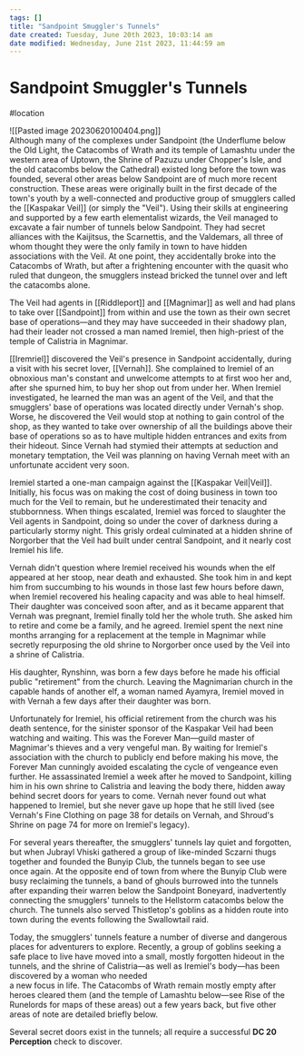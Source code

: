 ```yaml
---
tags: []
title: "Sandpoint Smuggler's Tunnels"
date created: Tuesday, June 20th 2023, 10:03:14 am
date modified: Wednesday, June 21st 2023, 11:44:59 am
---
```


# Sandpoint Smuggler's Tunnels

#location  

![[Pasted image 20230620100404.png]]  
Although many of the complexes under Sandpoint (the Underflume below the Old Light, the Catacombs of Wrath and its temple of Lamashtu under the western area of Uptown, the Shrine of Pazuzu under Chopper's Isle, and the old catacombs below the Cathedral) existed long before the town was founded, several other areas below Sandpoint are of much more recent construction. These areas were originally built in the first decade of the town's youth by a well-connected and productive group of smugglers called the [[Kaspakar Veil]] (or simply the "Veil"). Using their skills at engineering and supported by a few earth elementalist wizards, the Veil managed to excavate a fair number of tunnels below Sandpoint. They had secret alliances with the Kaijitsus, the Scarnettis, and the Valdemars, all three of whom thought they were the only family in town to have hidden associations with the Veil. At one point, they accidentally broke into the Catacombs of Wrath, but after a frightening encounter with the quasit who ruled that dungeon, the smugglers instead bricked the tunnel over and left the catacombs alone.

The Veil had agents in [[Riddleport]] and [[Magnimar]] as well and had plans to take over [[Sandpoint]] from within and use the town as their own secret base of operations—and they may have succeeded in their shadowy plan, had their leader not crossed a man named Iremiel, then high-priest of the temple of Calistria in Magnimar.

[[Iremriel]] discovered the Veil's presence in Sandpoint accidentally, during a visit with his secret lover, [[Vernah]]. She complained to Iremiel of an obnoxious man's constant and unwelcome attempts to at first woo her and, after she spurned him, to buy her shop out from under her. When Iremiel investigated, he learned the man was an agent of the Veil, and that the smugglers' base of operations was located directly under Vernah's shop. Worse, he discovered the Veil would stop at nothing to gain control of the shop, as they wanted to take over ownership of all the buildings above their base of operations so as to have multiple hidden entrances and exits from their hideout. Since Vernah had stymied their attempts at seduction and monetary temptation, the Veil was planning on having Vernah meet with an unfortunate accident very soon.

Iremiel started a one-man campaign against the [[Kaspakar Veil|Veil]]. Initially, his focus was on making the cost of doing business in town too much for the Veil to remain, but he underestimated their tenacity and stubbornness. When things escalated, Iremiel was forced to slaughter the Veil agents in Sandpoint, doing so under the cover of darkness during a particularly stormy night. This grisly ordeal culminated at a hidden shrine of Norgorber that the Veil had built under central Sandpoint, and it nearly cost Iremiel his life.

Vernah didn't question where Iremiel received his wounds when the elf appeared at her stoop, near death and exhausted. She took him in and kept him from succumbing to his wounds in those last few hours before dawn, when Iremiel recovered his healing capacity and was able to heal himself. Their daughter was conceived soon after, and as it became apparent that Vernah was pregnant, Iremiel finally told her the whole truth. She asked him to retire and come be a family, and he agreed. Iremiel spent the next nine months arranging for a replacement at the temple in Magnimar while secretly repurposing the old shrine to Norgorber once used by the Veil into a shrine of Calistria.

His daughter, Rynshinn, was born a few days before he made his official public "retirement" from the church. Leaving the Magnimarian church in the capable hands of another elf, a woman named Ayamyra, Iremiel moved in with Vernah a few days after their daughter was born.

Unfortunately for Iremiel, his official retirement from the church was his death sentence, for the sinister sponsor of the Kaspakar Veil had been watching and waiting. This was the Forever Man—guild master of Magnimar's thieves and a very vengeful man. By waiting for Iremiel's association with the church to publicly end before making his move, the Forever Man cunningly avoided escalating the cycle of vengeance even further. He assassinated Iremiel a week after he moved to Sandpoint, killing him in his own shrine to Calistria and leaving the body there, hidden away behind secret doors for years to come. Vernah never found out what happened to Iremiel, but she never gave up hope that he still lived (see Vernah's Fine Clothing on page 38 for details on Vernah, and Shroud's Shrine on page 74 for more on Iremiel's legacy).

For several years thereafter, the smugglers' tunnels lay quiet and forgotten, but when Jubrayl Vhiski gathered a group of like-minded Sczarni thugs together and founded the Bunyip Club, the tunnels began to see use  
once again. At the opposite end of town from where the Bunyip Club were busy reclaiming the tunnels, a band of ghouls burrowed into the tunnels after expanding their warren below the Sandpoint Boneyard, inadvertently connecting the smugglers' tunnels to the Hellstorm catacombs below the church. The tunnels also served Thistletop's goblins as a hidden route into town during the events following the Swallowtail raid.

Today, the smugglers' tunnels feature a number of diverse and dangerous places for adventurers to explore. Recently, a group of goblins seeking a safe place to live have moved into a small, mostly forgotten hideout in the tunnels, and the shrine of Calistria—as well as Iremiel's body—has been discovered by a woman who needed  
a new focus in life. The Catacombs of Wrath remain mostly empty after heroes cleared them (and the temple of Lamashtu below—see Rise of the Runelords for maps of these areas) out a few years back, but five other areas of note are detailed briefly below.

Several secret doors exist in the tunnels; all require a successful **DC 20 Perception** check to discover.
